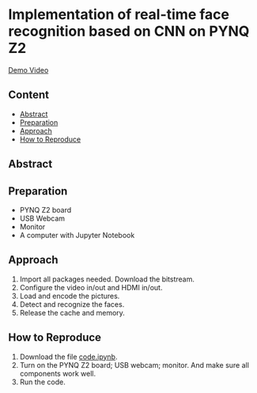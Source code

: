 # Implementation of real-time face recognition based on CNN on PYNQ Z2
[Demo Video](https://youtu.be/rNg161h5d7w "Demo Video")	

## Content
* [Abstract](#abstract)
* [Preparation](#preparation)
* [Approach](#approach)
* [How to Reproduce](#how-to-reproduce)
## Abstract

## Preparation
- PYNQ Z2 board
- USB Webcam
- Monitor
- A computer with Jupyter Notebook

## Approach
1. Import all packages needed. Download the bitstream.
2. Configure the video in/out and HDMI in/out.
3. Load and encode the pictures.
4. Detect and recognize the faces.
5. Release the cache and memory.

## How to Reproduce
1. Download the file [code.ipynb](/code.ipynb).
2. Turn on the PYNQ Z2 board; USB webcam; monitor. And make sure all components work well.
3. Run the code.

